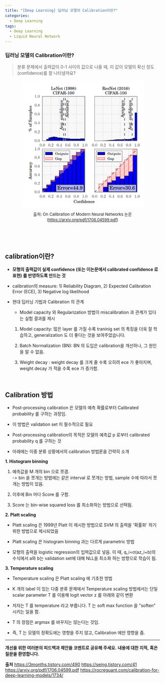 ```yaml
---
title: "[Deep Learning] 딥러닝 모델의 Calibration이란?"
categories:
  - Deep Learning
tags:
  - Deep Learning
  - Liquid Neural Network
---
```

### 딥러닝 모델의 Calibration이란?


> 분류 문제에서 출력값이 0-1 사이의 값으로 나올 때, 이 값이 모델의 확신 정도(confidence)를 잘 나타낼까요?


<center><img src="/assets/materials/DeepLearning/Calibration/calib_paper.png" align="center" alt="drawing" width="400"/></center>   


<font size="2"><center> 출처: On Calibration of Modern Neural Networks 논문 (https://arxiv.org/pdf/1706.04599.pdf) </center>  </font>   
<br>

<br/>


## calibration이란?
- **모형의 출력값이 실제 confidence (또는 이논문에서 calibrated confidence 로 표현) 를 반영하도록 만드는 것**

- calibration의 measure: 1) Reliability Diagram, 2) Expected Calibration Error (ECE), 3) Negative log likelihood  


-  현대 딥러닝 기법과 Calibration 의 관계  

	- Model capacity 와 Regularization 방법이 miscalibration 과 관계가 있다는 실험 결과를 제시  

	1) Model capacity: 많은 layer 를 가질 수록 traninig set 의 특징을 더욱 잘 학습하고, generalization 도 더 좋다는 것을 보여주었습니다.  

	2) Batch Normalization (BN): BN 의 도입은 calibration을 개선하나, 그 원인을 알 수 없음.  

	3) Weight decay : weight decay 를 크게 줄 수록 오히려 ece 가 좋아지며, weight decay 가 적을 수록 ece 가 증가함.  

<br/>

##  Calibration 방법  

- Post-processing calibration 은 모델의 예측 확률로부터 Calibrated probability 를 구하는 과정임.  

- 이 방법은 validation set 이 필수적으로 필요  

- Post-processing calibration의 목적은 모델의 예측값 p 로부터 calibrated probability q 를 구하는 것  

- 아래에는 이중 분류 상황에서의 calibration 방법론을 간략히 소개  


**1. Histogram binning**  

1) 예측값을 M 개의 bin 으로 쪼갬.  
-> bin 을 쪼개는 방법에는 같은 interval 로 쪼개는 방법, sample 수에 따라서 쪼개는 방법이 있음.    

2) 이후에 Bin 마다 Score 를 구함.  

3) Score 는 bin-wise squared loss 를 최소화하는 방법으로 선택됨.  


**2. Platt scaling**  
- Platt scaling 은 1999년 Platt 이 제시한 방법으로 SVM 의 출력을 '확률화' 하기 위한 방법으로 제시되었음  

- Platt scaling 은 histogram binning 과는 다르게 parametric 방법  

- 모형의 출력을 logistic regression의 입력값으로 넣음. 이 때,
q_i=σ(az_i+b)의 수식에서 a와 b는 validation set에 대해 NLL을 최소화 하는 방향으로 학습이 됨.  


**3. Temperature scaling**
- Temperature scaling 은 Platt scaling 에 기초한 방법  

- K 개의 label 이 있는 다중 분류 문제에서 Temperature scaling 방법에서는 단일 scalar parameter T 를 이용해 logit vector z 를 아래와 같이 변환  

- 저자는 T 를 temperature 라고 부릅니다. T 는 soft max function 을 "soften" 시키는 일을 함.  

- T 의 장점은 argmax 를 바꾸지는 않는다는 것임.  

- 즉, T 는 모델의 정확도에는 영향을 주지 않고, Calibration 에만 영향을 줌.  



----------------


**개선을 위한 여러분의 피드백과 제안을 코멘트로 공유해 주세요.**
**내용에 대한 지적, 혹은 질문을 환영합니다.**  


**출처**
https://3months.tistory.com/490
https://seing.tistory.com/41
https://arxiv.org/pdf/1706.04599.pdf
https://rocreguant.com/calibration-for-deep-learning-models/1734/  
